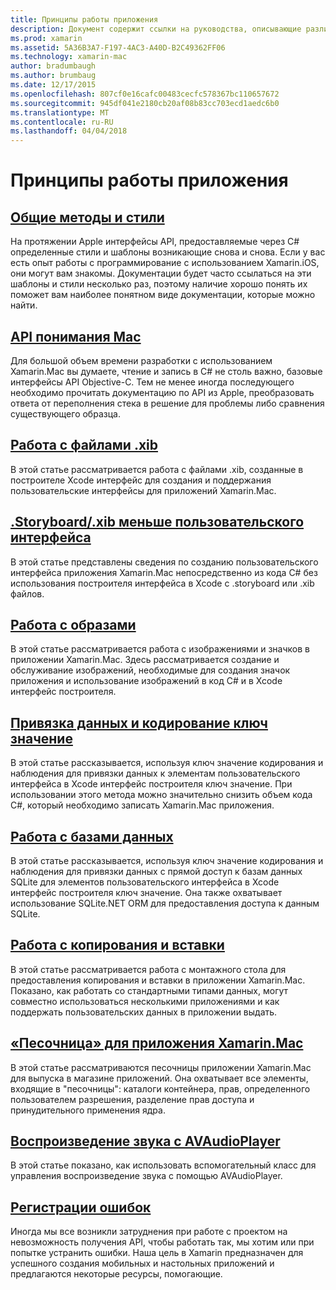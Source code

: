 ```yaml
---
title: Принципы работы приложения
description: Документ содержит ссылки на руководства, описывающие различные основных понятий, необходимых для понимания при разработке Xamarin.Mac приложений.
ms.prod: xamarin
ms.assetid: 5A36B3A7-F197-4AC3-A40D-B2C49362FF06
ms.technology: xamarin-mac
author: bradumbaugh
ms.author: brumbaug
ms.date: 12/17/2015
ms.openlocfilehash: 807cf0e16cafc00483cecfc578367bc110657672
ms.sourcegitcommit: 945df041e2180cb20af08b83cc703ecd1aedc6b0
ms.translationtype: MT
ms.contentlocale: ru-RU
ms.lasthandoff: 04/04/2018
---
```

# <a name="application-fundamentals"></a>Принципы работы приложения

## <a name="common-patterns-and-idiomsmacapp-fundamentalspatternsmd"></a>[Общие методы и стили](~/mac/app-fundamentals/patterns.md)

На протяжении Apple интерфейсы API, предоставляемые через C# определенные стили и шаблоны возникающие снова и снова. Если у вас есть опыт работы с программирование с использованием Xamarin.iOS, они могут вам знакомы. Документации будет часто ссылаться на эти шаблоны и стили несколько раз, поэтому наличие хорошо понять их поможет вам наиболее понятном виде документации, которые можно найти.

## <a name="understanding-mac-apismacapp-fundamentalsmac-apismd"></a>[API понимания Mac](~/mac/app-fundamentals/mac-apis.md)

Для большой объем времени разработки с использованием Xamarin.Mac вы думаете, чтение и запись в C# не столь важно, базовые интерфейсы API Objective-C. Тем не менее иногда последующего необходимо прочитать документацию по API из Apple, преобразовать ответа от переполнения стека в решение для проблемы либо сравнения существующего образца.

## <a name="working-with-xib-filesmacapp-fundamentalsxibmd"></a>[Работа с файлами .xib](~/mac/app-fundamentals/xib.md)

В этой статье рассматривается работа с файлами .xib, созданные в построителе Xcode интерфейс для создания и поддержания пользовательские интерфейсы для приложений Xamarin.Mac.

## <a name="storyboardxib-less-user-interface-designmacapp-fundamentalsxibless-uimd"></a>[.Storyboard/.xib меньше пользовательского интерфейса](~/mac/app-fundamentals/xibless-ui.md)

В этой статье представлены сведения по созданию пользовательского интерфейса приложения Xamarin.Mac непосредственно из кода C# без использования построителя интерфейса в Xcode с .storyboard или .xib файлов.

## <a name="working-with-imagesmacapp-fundamentalsimagemd"></a>[Работа с образами](~/mac/app-fundamentals/image.md)

В этой статье рассматривается работа с изображениями и значков в приложении Xamarin.Mac. Здесь рассматривается создание и обслуживание изображений, необходимые для создания значок приложения и использование изображений в код C# и в Xcode интерфейс построителя.

## <a name="data-binding-and-key-value-codingmacapp-fundamentalsdatabindingmd"></a>[Привязка данных и кодирование ключ значение](~/mac/app-fundamentals/databinding.md)

В этой статье рассказывается, используя ключ значение кодирования и наблюдения для привязки данных к элементам пользовательского интерфейса в Xcode интерфейс построителя ключ значение. При использовании этого метода можно значительно снизить объем кода C#, который необходимо записать Xamarin.Mac приложения. 

## <a name="working-with-databasesmacapp-fundamentalsdatabasesmd"></a>[Работа с базами данных](~/mac/app-fundamentals/databases.md)

В этой статье рассказывается, используя ключ значение кодирования и наблюдения для привязки данных с прямой доступ к базам данных SQLite для элементов пользовательского интерфейса в Xcode интерфейс построителя ключ значение. Она также охватывает использование SQLite.NET ORM для предоставления доступа к данным SQLite.

## <a name="working-with-copy-and-pastemacapp-fundamentalscopy-pastemd"></a>[Работа с копирования и вставки](~/mac/app-fundamentals/copy-paste.md)

В этой статье рассматривается работа с монтажного стола для предоставления копирования и вставки в приложении Xamarin.Mac. Показано, как работать со стандартными типами данных, могут совместно использоваться несколькими приложениями и как поддержать пользовательских данных в приложении выдать.

## <a name="sandboxing-a-xamarinmac-appmacapp-fundamentalssandboxingmd"></a>[«Песочница» для приложения Xamarin.Mac](~/mac/app-fundamentals/sandboxing.md)

В этой статье рассматриваются песочницы приложении Xamarin.Mac для выпуска в магазине приложений. Она охватывает все элементы, входящие в "песочницы": каталоги контейнера, прав, определенного пользователем разрешения, разделение прав доступа и принудительного применения ядра.

## <a name="playing-sound-with-avaudioplayermacapp-fundamentalssoundsmd"></a>[Воспроизведение звука с AVAudioPlayer](~/mac/app-fundamentals/sounds.md)

В этой статье показано, как использовать вспомогательный класс для управления воспроизведение звука с помощью AVAudioPlayer.

## <a name="reporting-bugsmacapp-fundamentalstroubleshootingmd"></a>[Регистрации ошибок](~/mac/app-fundamentals/troubleshooting.md)

Иногда мы все возникли затруднения при работе с проектом на невозможность получения API, чтобы работать так, мы хотим или при попытке устранить ошибки. Наша цель в Xamarin предназначен для успешного создания мобильных и настольных приложений и предлагаются некоторые ресурсы, помогающие.
